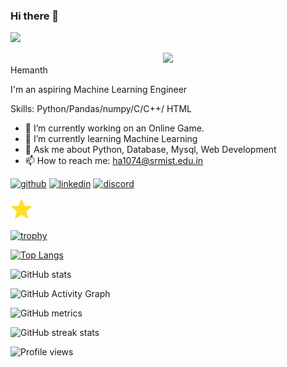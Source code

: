 ### Hi there 👋
![](https://ltecnologia.com.br/blog/wp-content/uploads/2015/02/helloworld.png)
<div id="header" align="center">
  <img src="https://media.giphy.com/media/M9gbBd9nbDrOTu1Mqx/giphy.gif" width="100"/>
</div>
Hemanth

I'm an aspiring Machine Learning Engineer

Skills: Python/Pandas/numpy/C/C++/ HTML 

- 🔭 I’m currently working on an  Online Game. 
- 🌱 I’m currently learning Machine Learning 
- 💬 Ask me about Python, Database, Mysql, Web Development 
- 📫 How to reach me: ha1074@srmist.edu.in 


[<img src='https://cdn.jsdelivr.net/npm/simple-icons@3.0.1/icons/github.svg' alt='github' height='40'>](https://github.com/hemanthallugunti)  [<img src='https://cdn.jsdelivr.net/npm/simple-icons@3.0.1/icons/linkedin.svg' alt='linkedin' height='40'>](https://www.linkedin.com/in/https://www.linkedin.com/in/hemanth-allugunti-883b36216//)  [<img src='https://cdn.jsdelivr.net/npm/simple-icons@3.0.1/icons/discord.svg' alt='discord' height='40'>](discordapp.com/users/959046944129425428)  

<a href='https://stars.github.com/'><img src='https://raw.githubusercontent.com/acervenky/animated-github-badges/master/assets/starbadge.gif' width='35' height='35'></a> 

[![trophy](https://github-profile-trophy.vercel.app/?username=hemanthallugunti)](https://github.com/ryo-ma/github-profile-trophy)

[![Top Langs](https://github-readme-stats.vercel.app/api/top-langs/?username=hemanthallugunti)](https://github.com/anuraghazra/github-readme-stats)

![GitHub stats](https://github-readme-stats.vercel.app/api?username=hemanthallugunti&show_icons=true)  

![GitHub Activity Graph](https://activity-graph.herokuapp.com/graph?username=hemanthallugunti)  

![GitHub metrics](https://metrics.lecoq.io/hemanthallugunti)  

![GitHub streak stats](https://streak-stats.demolab.com/?user=hemanthallugunti)  

![Profile views](https://gpvc.arturio.dev/hemanthallugunti)  
